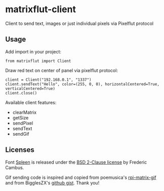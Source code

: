 # matrixflut-client

Client to send text, images or just individual pixels via Pixelflut protocol

## Usage

Add import in your project:

`from matrixflut import Client`

Draw red text on center of panel via pixelflut protocol:

```
client = Client("192.168.0.1", "1337")
client.sendText("Hello", color=(255, 0, 0), horizontalCentered=True, verticalCentered=True)
client.close()
```

Available client features:

* clearMatrix
* getSize
* sendPixel
* sendText
* sendGif

## Licenses

Font [Spleen](https://github.com/fcambus/spleen) is released under the [BSD 2-Clause license](https://github.com/fcambus/spleen/blob/master/LICENSE) by Frederic Cambus.

Gif sending code is inspired and copied from poemusica's [rpi-matrix-gif](https://github.com/poemusica/rpi-matrix-gif) and from BigglesZX's [github gist](https://gist.github.com/BigglesZX/4016539). Thank you!

